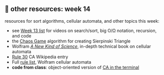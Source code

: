 ## 🤖 other resources: week 14

resources for sort algorithms, cellular automata, and other topics this week:
- see [Week 13 list](https://github.com/mab253/cpp_spring23/blob/main/week13/resources.md) for videos on search/sort, big O/Ω notation, recursion, and code
- the [Chaos Game](http://thewessens.net/ClassroomApps/Main/chaosgame.html) algorithm for creating Sierpinski Triangle
- Wolfram [_A New Kind of Science_](https://www.wolframscience.com/nks/), in-depth technical book on cellular automata
- [Rule 30](https://en.wikipedia.org/wiki/Rule_30#Random_number_generation) CA Wikipedia entry
- Full [rule list](https://mathworld.wolfram.com/ElementaryCellularAutomaton.html), Wolfram cellular automata
- **code from class**: object-oriented version of [CA in the terminal](https://replit.com/@mab253/elementaryCA-class#main.cpp)
